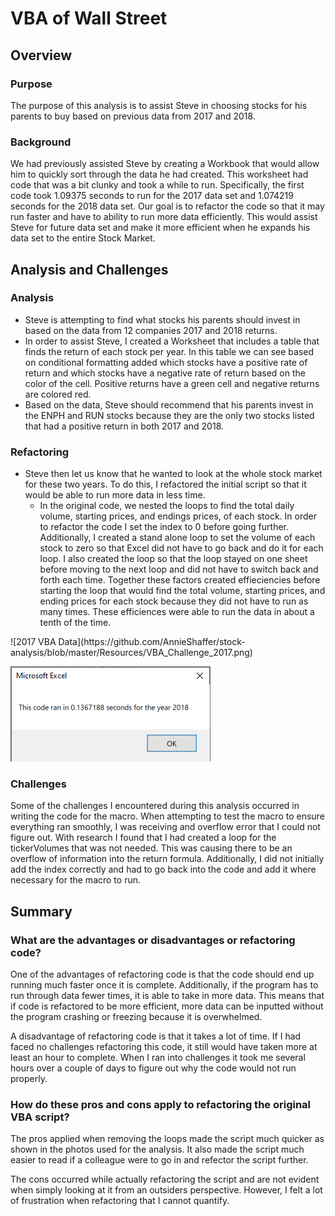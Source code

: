 # VBA of Wall Street
## Overview
### Purpose
The purpose of this analysis is to assist Steve in choosing stocks for his parents to buy based on previous data from 2017 and 2018.

### Background
We had previously assisted Steve by creating a Workbook that would allow him to quickly sort through the data he had created. This worksheet had code that was a bit clunky and took a while to run. Specifically, the first code took 1.09375 seconds to run for the 2017 data set and 1.074219 seconds for the 2018 data set. Our goal is to refactor the code so that it may run faster and have to ability to run more data efficiently. This would assist Steve for future data set and make it more efficient when he expands his data set to the entire Stock Market.

## Analysis and Challenges
### Analysis
- Steve is attempting to find what stocks his parents should invest in based on the data from 12 companies 2017 and 2018 returns.
- In order to assist Steve, I created a Worksheet that includes a table that finds the return of each stock per year. In this table we can see based on conditional formatting added which stocks have a positive rate of return and which stocks have a negative rate of return based on the color of the cell. Positive returns have a green cell and negative returns are colored red. 
- Based on the data, Steve should recommend that his parents invest in the ENPH and RUN stocks because they are the only two stocks listed that had a positive return in both 2017 and 2018.

### Refactoring
- Steve then let us know that he wanted to look at the whole stock market for these two years. To do this, I refactored the initial script so that it would be able to run more data in less time. 
  - In the original code, we nested the loops to find the total daily volume, starting prices, and endings prices, of each stock. In order to refactor the code I set the index to 0 before going further. Additionally, I created a stand alone loop to set the volume of each stock to zero so that Excel did not have to go back and do it for each loop. I also created the loop so that the loop stayed on one sheet before moving to the next loop and did not have to switch back and forth each time. Together these factors created effieciencies before starting the loop that would find the total volume, starting prices, and ending prices for each stock because they did not have to run as many times. These efficiences were able to run the data in about a tenth of the time.

<div style="text-alighn:center">
![2017 VBA Data](https://github.com/AnnieShaffer/stock-analysis/blob/master/Resources/VBA_Challenge_2017.png)

![2018 VBA Data](https://github.com/AnnieShaffer/stock-analysis/blob/master/Resources/VBA_Challenge_2018.png)
</div>

### Challenges
Some of the challenges I encountered during this analysis occurred in writing the code for the macro. When attempting to test the macro to ensure everything ran smoothly, I was receiving and overflow error that I could not figure out. With research I found that I had created a loop for the tickerVolumes that was not needed. This was causing there to be an overflow of information into the return formula. Additionally, I did not initially add the index correctly and had to go back into the code and add it where necessary for the macro to run.

## Summary
### What are the advantages or disadvantages or refactoring code?
One of the advantages of refactoring code is that the code should end up running much faster once it is complete. Additionally, if the program has to run through data fewer times, it is able to take in more data. This means that if code is refactored to be more efficient, more data can be inputted without the program crashing or freezing because it is overwhelmed.

A disadvantage of refactoring code is that it takes a lot of time. If I had faced no challenges refactoring this code, it still would have taken more at least an hour to complete. When I ran into challenges it took me several hours over a couple of days to figure out why the code would not run properly. 

### How do these pros and cons apply to refactoring the original VBA script?
The pros applied when removing the loops made the script much quicker as shown in the photos used for the analysis. It also made the script much easier to read if a colleague were to go in and refector the script further.

The cons occurred while actually refactoring the script and are not evident when simply looking at it from an outsiders perspective. However, I felt a lot of frustration when refactoring that I cannot quantify.
